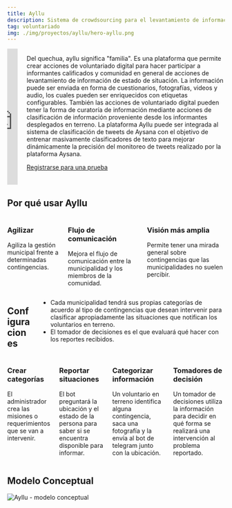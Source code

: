 ```yaml
---
title: Ayllu
description: Sistema de crowdsourcing para el levantamiento de información
tag: voluntariado
img: ./img/proyectos/ayllu/hero-ayllu.png
---
```

<div class="columns container">
<div class="column">
<iframe src="https://www.youtube.com/embed/a1HMNvgkBpM" allow="accelerometer; autoplay; encrypted-media; gyroscope; picture-in-picture" allowfullscreen="allowfullscreen" width="100%" height="315" frameborder="0"></iframe>
</div>
<div class="column">

<!-- ## Descripción  -->
Del quechua, ayllu significa "familia". Es una plataforma que permite crear acciones de voluntariado digital para hacer participar a informantes calificados y comunidad en general de acciones de levantamiento de información de estado de situación. La información puede ser enviada en forma de cuestionarios, fotografías, videos y audio, los cuales pueden ser enriquecidos con etiquetas configurables. También las acciones de voluntariado digital pueden tener la forma de curatoría de información mediante acciones de clasificación de información proveniente desde los informantes desplegados en terreno. La plataforma Ayllu puede ser integrada al sistema de clasificación de tweets de Aysana con el objetivo de entrenar masivamente clasificadores de texto para mejorar dinámicamente la precisión del monitoreo de tweets realizado por la plataforma Aysana. 

<div class="flex-center mt-4">
<a class="button is-primary" href="/formulario?p=ayllu">
        Registrarse para una prueba
</a>
</div>
</div>
</div>

<section class="light-background full-width">

## Por qué usar Ayllu
<div class="columns">
<feature-box icon="./img/proyectos/ayllu/iconos/ico-agiliza.png">

### Agilizar

Agiliza la gestión municipal frente a determinadas contingencias.

</feature-box>
<feature-box icon="./img/proyectos/ayllu/iconos/ico-conversacion.png">

### Flujo de comunicación

Mejora el flujo de comunicación entre la municipalidad y los miembros de la comunidad.

</feature-box>
<feature-box icon="./img/proyectos/ayllu/iconos/ico-vision.png">

### Visión más amplia

Permite tener una mirada general sobre contingencias que las municipalidades no suelen percibir.

</feature-box>
</div>
</section>
<section class="full-width dark-background">
<div class="columns">
<div class="column">

## Configuraciones
</div>
<div class="column">

* Cada municipalidad tendrá sus propias categorías de acuerdo al tipo de contingencias que desean intervenir para clasificar apropiadamente las situaciones que notifican los voluntarios en terreno.
* El tomador de decisiones es el que evaluará qué hacer con los reportes recibidos.
</div>
</div>
</section>
<section class="full-width light-background">
<div class="columns is-flex-wrap-wrap">
<feature-box icon="./img/proyectos/ayllu/iconos/ico-categoriza.png">

### Crear categorías

El administrador crea las misiones o requerimientos que se van a intervenir. 

</feature-box>

<feature-box icon="./img/proyectos/ayllu/iconos/ico-report.png">

### Reportar situaciones

El bot preguntará la ubicación y el estado de la persona para saber si se encuentra disponible para informar. 

</feature-box>

<feature-box icon="./img/proyectos/ayllu/iconos/ico-info.png">

### Categorizar información

Un voluntario en terreno identifica alguna contingencia, saca una fotografía y la envía al bot de telegram junto con la ubicación. 

</feature-box>
<feature-box icon="./img/proyectos/ayllu/iconos/ico-tomador-decisiones.png">

### Tomadores de decisión

Un tomador de decisiones utiliza la información para decidir en qué forma se realizará una intervención al problema reportado. 
</feature-box>
</div>
</section>
<section>
<h2>Modelo Conceptual</h2>
<div class="columns">
<img src="./img/proyectos/ayllu/mc-ayllu.png" alt="Ayllu - modelo conceptual"></img>
</div>
</section>
